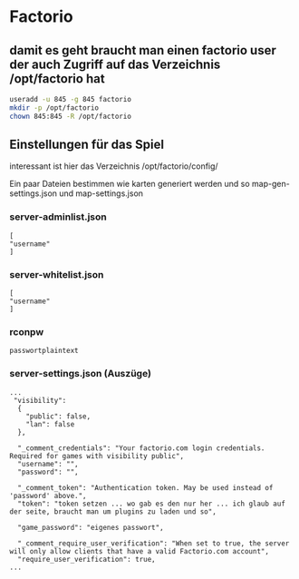 # Factorio

## damit es geht braucht man einen factorio user der auch Zugriff auf das Verzeichnis /opt/factorio hat 
```bash
useradd -u 845 -g 845 factorio
mkdir -p /opt/factorio
chown 845:845 -R /opt/factorio
```
## Einstellungen für das Spiel
interessant ist hier das Verzeichnis /opt/factorio/config/

Ein paar Dateien bestimmen wie karten generiert werden und so map-gen-settings.json und map-settings.json

### server-adminlist.json
```
[
"username"
]
```
### server-whitelist.json 
```
[
"username"
]
```
### rconpw
```
passwortplaintext
```
### server-settings.json (Auszüge)
```
...
 "visibility":
  {
    "public": false,
    "lan": false
  },
  
  "_comment_credentials": "Your factorio.com login credentials. Required for games with visibility public",
  "username": "",
  "password": "",

  "_comment_token": "Authentication token. May be used instead of 'password' above.",
  "token": "token setzen ... wo gab es den nur her ... ich glaub auf der seite, braucht man um plugins zu laden und so",

  "game_password": "eigenes passwort",

  "_comment_require_user_verification": "When set to true, the server will only allow clients that have a valid Factorio.com account",
  "require_user_verification": true,
...
```
